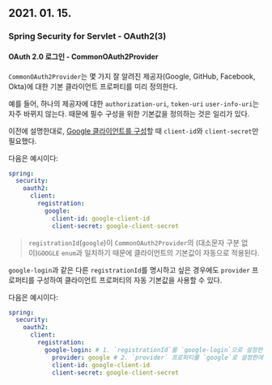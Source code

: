## 2021. 01. 15.

### Spring Security for Servlet - OAuth2(3)

#### OAuth 2.0 로그인 - CommonOAuth2Provider

`CommonOAuth2Provider`는 몇 가지 잘 알려진 제공자(Google, GitHub, Facebook, Okta)에 대한 기본 클라이언트 프로퍼티를 미리 정의한다.

예를 들어, 하나의 제공자에 대한 `authorization-uri`, `token-uri` `user-info-uri`는 자주 바뀌지 않는다. 때문에 필수 구성을 위한 기본값을 정의하는 것은 일리가 있다.

이전에 설명한대로, [Google 클라이언트를 구성][configure-google-client]할 때 `client-id`와 `client-secret`만 필요했다.

다음은 예시이다:

```yaml
spring:
  security:
    oauth2:
      client:
        registration:
          google:
            client-id: google-client-id
            client-secret: google-client-secret
```

> `registrationId`(`google`)이 `CommonOAuth2Provider`의 (대소문자 구분 없이)`GOOGLE` `enum`과 일치하기 때문에 클라이언트의 기본값이 자동으로 적용된다.

`google-login`과 같은 다른 `registrationId`를 명시하고 싶은 경우에도 `provider` 프로퍼티를 구성하여 클라이언트 프로퍼티의 자동 기본값을 사용할 수 있다.

다음은 예시이다:

```yaml
spring:
  security:
    oauth2:
      client:
        registration:
          google-login: # 1. `registrationId`를 `google-login`으로 설정한다.
            provider: google # 2. `provider` 프로퍼티를 `google`로 설정한여 `CommonOAuth2Provider.GOOGLE.getBuilder()`의 자동 기본값을 활용한다.
            client-id: google-client-id
            client-secret: google-client-secret
```





[configure-google-client]: https://docs.spring.io/spring-security/site/docs/5.4.1/reference/html5/#oauth2login-sample-application-config